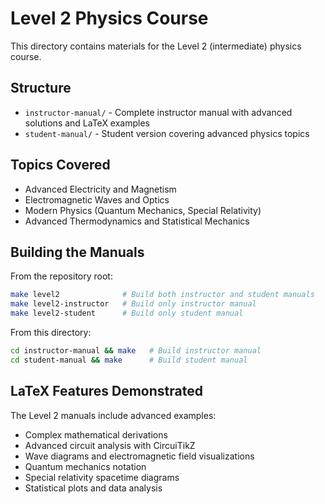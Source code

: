 # Level 2 Physics Course

This directory contains materials for the Level 2 (intermediate) physics course.

## Structure

- `instructor-manual/` - Complete instructor manual with advanced solutions and LaTeX examples
- `student-manual/` - Student version covering advanced physics topics

## Topics Covered

- Advanced Electricity and Magnetism
- Electromagnetic Waves and Optics
- Modern Physics (Quantum Mechanics, Special Relativity)
- Advanced Thermodynamics and Statistical Mechanics

## Building the Manuals

From the repository root:
```bash
make level2              # Build both instructor and student manuals
make level2-instructor   # Build only instructor manual
make level2-student      # Build only student manual
```

From this directory:
```bash
cd instructor-manual && make   # Build instructor manual
cd student-manual && make      # Build student manual
```

## LaTeX Features Demonstrated

The Level 2 manuals include advanced examples:
- Complex mathematical derivations
- Advanced circuit analysis with CircuiTikZ
- Wave diagrams and electromagnetic field visualizations
- Quantum mechanics notation
- Special relativity spacetime diagrams
- Statistical plots and data analysis